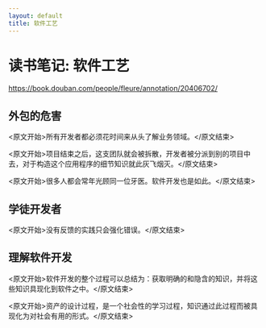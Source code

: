 ```yaml
---
layout: default
title: 软件工艺
---
```


# 读书笔记: 软件工艺

<https://book.douban.com/people/fleure/annotation/20406702/>
## 外包的危害

<原文开始>所有开发者都必须花时间来从头了解业务领域。</原文结束>

<原文开始>项目结束之后，这支团队就会被拆散，开发者被分派到别的项目中去，对于构造这个应用程序的细节知识就此灰飞烟灭。</原文结束>

<原文开始>很多人都会常年光顾同一位牙医。软件开发也是如此。</原文结束>


## 学徒开发者

<原文开始>没有反馈的实践只会强化错误。</原文结束>
## 理解软件开发

<原文开始>软件开发的整个过程可以总结为：获取明确的和隐含的知识，并将这些知识具现化到软件之中。</原文结束>

<原文开始>资产的设计过程，是一个社会性的学习过程，知识通过此过程而被具现化为对社会有用的形式。</原文结束>